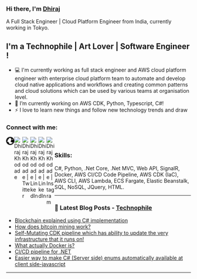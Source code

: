 ### Hi there, I'm [Dhiraj][githubpage] 
A Full Stack Engineer | Cloud Platform Engineer from India, currently working in Tokyo.  
## I'm a Technophile | Art Lover | Software Engineer !
- 💻 I'm currently working as full stack engineer and AWS cloud platform engineer with enterprise cloud platform team to automate and develop cloud native applications and workflows and creating common patterns and cloud solutions which can be used by various teams at organisation level.
- 🔭 I’m currently working on AWS CDK, Python, Typescript, C#!
- ⚡ I love to learn new things and follow new technology trends and draw

### Connect with me:

[<img align="left" alt="DhirajKhodade" width="22px" src="https://raw.githubusercontent.com/iconic/open-iconic/master/svg/globe.svg" />][githubpage]
[<img align="left" alt="DhirajKhodade" width="22px" src="https://cdn.jsdelivr.net/npm/simple-icons@v3/icons/blogger.svg" />][website]
[<img align="left" alt="DhirajKhodade | Twitter" width="22px" src="https://cdn.jsdelivr.net/npm/simple-icons@v3/icons/quora.svg" />][quora]
[<img align="left" alt="DhirajKhodade | LinkedIn" width="22px" src="https://cdn.jsdelivr.net/npm/simple-icons@v3/icons/linkedin.svg" />][linkedin]
[<img align="left" alt="DhirajKhodade | LinkedIn" width="22px" src="https://cdn.jsdelivr.net/npm/simple-icons@v3/icons/stackoverflow.svg" />][stackoverflow]
[<img align="left" alt="DhirajKhodade | Instagram" width="22px" src="https://cdn.jsdelivr.net/npm/simple-icons@v3/icons/instagram.svg" />][instagram]

<br />

### Skills:

C#, Python, .Net Core, .Net MVC, Web API, SignalR, Docker, AWS CI/CD Code Pipeline, AWS CDK (IaC), AWS CLI, AWS Lambda, ECS Fargate, Elastic Beanstalk, SQL, NoSQL, JQuery, HTML.

---

### 📕 Latest Blog Posts - [Technophile][website]
<!-- BLOG-POST-LIST:START -->
- [Blockchain explained using C# implementation](https://dhirajkhodade.medium.com/blockchain-explained-using-c-implementation-5482dc980c47?source=rss-2dba3e4b9f7f------2)
- [How does bitcoin mining work?](https://dhirajkhodade.medium.com/how-does-bitcoin-mining-work-b1ffb0ac3142?source=rss-2dba3e4b9f7f------2)
- [Self-Mutating CDK pipeline which has ability to update the very infrastructure that it runs on!](https://dhirajkhodade.medium.com/self-mutating-cdk-pipeline-which-has-ability-to-update-the-very-infrastructure-that-it-runs-on-cd116e3240e3?source=rss-2dba3e4b9f7f------2)
- [What actually Docker is?](https://dhirajkhodade.medium.com/what-actually-docker-is-3ecb9ef54d5f?source=rss-2dba3e4b9f7f------2)
- [CI/CD pipeline for .NET](https://dhirajkhodade.medium.com/ci-cd-pipeline-for-net-8752dac2e21a?source=rss-2dba3e4b9f7f------2)
- [Easier way to make C# &lpar;Server side&rpar; enums automatically available at client side-javascript](https://dhirajkhodade.medium.com/easier-way-to-make-c-i-e-e81296b8ec12?source=rss-2dba3e4b9f7f------2)
<!-- BLOG-POST-LIST:END -->

---

<!-- <img align="left" alt="dhirajkhodade's Github Stats" src="https://github-readme-stats.vercel.app/api?username=dhirajkhodade&show_icons=true&hide_border=true" /> -->

[website]: https://dhirajkhodade.medium.com
[githubpage]: https://dhirajkhodade.github.io
[instagram]: https://instagram.com/dhirajkhodade
[linkedin]: https://linkedin.com/in/dhirajkhodade
[quora]: https://www.quora.com/profile/Dhiraj-Khodade
[stackoverflow]: https://stackoverflow.com/users/story/2851319
